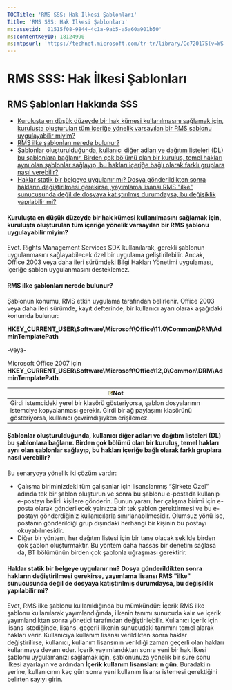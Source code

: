 ```yaml
---
TOCTitle: 'RMS SSS: Hak İlkesi Şablonları'
Title: 'RMS SSS: Hak İlkesi Şablonları'
ms:assetid: '01515f08-9844-4c1a-9ab5-a5a60a901b50'
ms:contentKeyID: 18124990
ms:mtpsurl: 'https://technet.microsoft.com/tr-tr/library/Cc720175(v=WS.10)'
---
```


RMS SSS: Hak İlkesi Şablonları
==============================

RMS Şablonları Hakkında SSS
---------------------------

-   [Kuruluşta en düşük düzeyde bir hak kümesi kullanılmasını sağlamak için, kuruluşta oluşturulan tüm içeriğe yönelik varsayılan bir RMS şablonu uygulayabilir miyim?](#bkmk_57)
-   [RMS ilke şablonları nerede bulunur?](#bkmk_58)
-   [Şablonlar oluşturulduğunda, kullanıcı diğer adları ve dağıtım listeleri (DL) bu şablonlara bağlanır. Birden çok bölümü olan bir kuruluş, temel hakları aynı olan şablonlar sağlayıp, bu hakları içeriğe bağlı olarak farklı gruplara nasıl verebilir?](#bkmk_59)
-   [Haklar statik bir belgeye uygulanır mı? Dosya gönderildikten sonra hakların değiştirilmesi gerekirse, yayımlama lisansı RMS "ilke" sunucusunda değil de dosyaya katıştırılmış durumdaysa, bu değişiklik yapılabilir mi?](#bkmk_60)

<span id="BKMK_57"></span>
#### Kuruluşta en düşük düzeyde bir hak kümesi kullanılmasını sağlamak için, kuruluşta oluşturulan tüm içeriğe yönelik varsayılan bir RMS şablonu uygulayabilir miyim?

Evet. Rights Management Services SDK kullanılarak, gerekli şablonun uygulanmasını sağlayabilecek özel bir uygulama geliştirilebilir. Ancak, Office 2003 veya daha ileri sürümdeki Bilgi Hakları Yönetimi uygulaması, içeriğe şablon uygulanmasını desteklemez.

<span id="BKMK_58"></span>
#### RMS ilke şablonları nerede bulunur?

Şablonun konumu, RMS etkin uygulama tarafından belirlenir. Office 2003 veya daha ileri sürümde, kayıt defterinde, bir kullanıcı ayarı olarak aşağıdaki konumda bulunur:

**HKEY\_CURRENT\_USER\\Software\\Microsoft\\Office\\11.0\\Common\\DRM\\AdminTemplatePath**

-veya-

Microsoft Office 2007 için **HKEY\_CURRENT\_USER\\Software\\Microsoft\\Office\\12,0\\Common\\DRM\\AdminTemplatePath**.

| ![](images/Cc720175.note(WS.10).gif)Not                                                                                                                      |
|-------------------------------------------------------------------------------------------------------------------------------------------------------------------------------------------|
| Girdi istemcideki yerel bir klasörü gösteriyorsa, şablon dosyalarının istemciye kopyalanması gerekir. Girdi bir ağ paylaşımı klasörünü gösteriyorsa, kullanıcı çevrimdışıyken erişilemez. |

<span id="BKMK_59"></span>
#### Şablonlar oluşturulduğunda, kullanıcı diğer adları ve dağıtım listeleri (DL) bu şablonlara bağlanır. Birden çok bölümü olan bir kuruluş, temel hakları aynı olan şablonlar sağlayıp, bu hakları içeriğe bağlı olarak farklı gruplara nasıl verebilir?

Bu senaryoya yönelik iki çözüm vardır:

-   Çalışma biriminizdeki tüm çalışanlar için lisanslanmış “Şirkete Özel” adında tek bir şablon oluşturun ve sonra bu şablonu e-postada kullanıp e-postayı belirli kişilere gönderin. Bunun yararı, her çalışma birimi için e-posta olarak gönderilecek yalnızca bir tek şablon gerektirmesi ve bu e-postayı gönderdiğiniz kullanıcılarla sınırlanabilmesidir. Olumsuz yönü ise, postanın gönderildiği grup dışındaki herhangi bir kişinin bu postayı okuyabilmesidir.
-   Diğer bir yöntem, her dağıtım listesi için bir tane olacak şekilde birden çok şablon oluşturmaktır. Bu yöntem daha hassas bir denetim sağlasa da, BT bölümünün birden çok şablonla uğraşması gerektirir.

<span id="BKMK_60"></span>
#### Haklar statik bir belgeye uygulanır mı? Dosya gönderildikten sonra hakların değiştirilmesi gerekirse, yayımlama lisansı RMS "ilke" sunucusunda değil de dosyaya katıştırılmış durumdaysa, bu değişiklik yapılabilir mi?

Evet, RMS ilke şablonu kullanıldığında bu mümkündür: İçerik RMS ilke şablonu kullanılarak yayımlandığında, ilkenin tanımı sunucuda kalır ve içerik yayımlandıktan sonra yönetici tarafından değiştirilebilir. Kullanıcı içerik için lisans istediğinde, lisans, geçerli ilkenin sunucudaki tanımını temel alarak hakları verir. Kullanıcıya kullanım lisansı verildikten sonra haklar değiştirilirse, kullanıcı, kullanım lisansının verildiği zaman geçerli olan hakları kullanmaya devam eder. İçerik yayımlandıktan sonra yeni bir hak ilkesi şablonu uygulamanızı sağlamak için, şablonunuza yönelik bir süre sonu ilkesi ayarlayın ve ardından **İçerik kullanım lisansları: n gün**. Buradaki n yerine, kullanıcının kaç gün sonra yeni kullanım lisansı istemesi gerektiğini belirten sayıyı girin.
